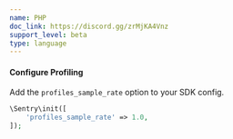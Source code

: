 ```yaml
---
name: PHP
doc_link: https://discord.gg/zrMjKA4Vnz
support_level: beta
type: language
---
```


#### Configure Profiling

Add the `profiles_sample_rate` option to your SDK config.

```php
\Sentry\init([
    'profiles_sample_rate' => 1.0,
]);
```
